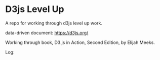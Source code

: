 # D3js Level Up

A repo for working through d3js level up work. 

data-driven document: https://d3js.org/

Working through book, D3.js in Action, Second Edition, by Elijah Meeks. 

Log: 


